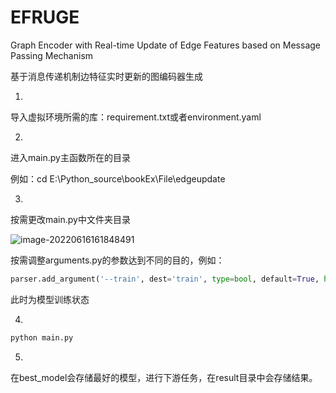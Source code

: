 # EFRUGE
 Graph Encoder with Real-time Update of Edge Features based on Message Passing Mechanism

基于消息传递机制边特征实时更新的图编码器生成

1.

导入虚拟环境所需的库：requirement.txt或者environment.yaml

2.

进入main.py主函数所在的目录

例如：cd E:\Python_source\bookEx\File\edgeupdate

3.

按需更改main.py中文件夹目录

![image-20220616161848491](C:\Users\22105\AppData\Roaming\Typora\typora-user-images\image-20220616161848491.png)

按需调整arguments.py的参数达到不同的目的，例如：

```python
parser.add_argument('--train', dest='train', type=bool, default=True, help='')
```

此时为模型训练状态

4.

```python
python main.py
```

5.

在best_model会存储最好的模型，进行下游任务，在result目录中会存储结果。
